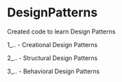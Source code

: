 # DesignPatterns
Created code to learn Design Patterns

1_.. - Creational Design Patterns

2_.. - Structural Design Patterns

3_.. - Behavioral Design Patterns